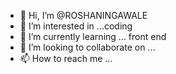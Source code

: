 - 👋 Hi, I’m @ROSHANINGAWALE
- 👀 I’m interested in ...coding
- 🌱 I’m currently learning ... front end
- 💞️ I’m looking to collaborate on ... 
- 📫 How to reach me ...

<!---
ROSHANINGAWALE/ROSHANINGAWALE is a ✨ special ✨ repository because its `README.md` (this file) appears on your GitHub profile.
You can click the Preview link to take a look at your changes.
--->
